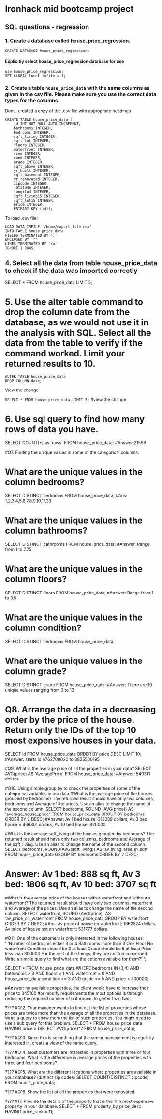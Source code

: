 
 
# Ironhack mid bootcamp project
## SQL questions - regression
 
### 1. Create a database called house_price_regression.

`CREATE DATABASE house_price_regression;`

#### Explicitly select house_price_regression database for use 

```
use house_price_regression;
SET GLOBAL local_infile = 1;
```

### 2. Create a table `house_price_data` with the same columns as given in the csv file. Please make sure you use the correct data types for the columns. 

Done, created a copy of the .csv file with appropriate headings

```
CREATE TABLE house_price_data (
    id INT NOT NULL AUTO_INCREMENT,
    bathrooms INTEGER,
    bedrooms INTEGER,
    sqft_living INTEGER,
    sqft_Lot INTEGER,  
    floors INTEGER,
    waterfront INTEGER,
    view INTEGER,
    cond INTEGER,
    grade INTEGER,
    sqft_above INTEGER,
    yr_built INTEGER,
    sqft_basement INTEGER,
    yr_renovated INTEGER,
    zipcode INTEGER,
    latitude INTEGER,
    longitud INTEGER,
    sqft_living15 INTEGER,
    sqft_lot15 INTEGER,
    price INTEGER,
    PRIMARY KEY (id));
```
To load .csv file:

```
LOAD DATA INFILE '/home/export_file.csv'
INTO TABLE house_price_data
FIELDS TERMINATED BY ','
ENCLOSED BY '"'
LINES TERMINATED BY '/n'
IGNORE 1 ROWS;
```

## 4. Select all the data from table house_price_data to check if the data was imported correctly
SELECT * FROM house_price_data LIMIT 5;


# 5. Use the alter table command to drop the column date from the database, as we would not use it in the analysis with SQL. Select all the data from the table to verify if the command worked. Limit your returned results to 10.

```
ALTER TABLE house_price_data
DROP COLUMN date;
```
View the change

`SELECT * FROM house_price_data LIMIT 5;` #view the change

# 6. Use sql query to find how many rows of data you have.
SELECT COUNT(*) as 'rows' FROM house_price_data;
#Answer:21596

#Q7. Finding the unique values in some of the categorical columns:

# What are the unique values in the column bedrooms?
SELECT DISTINCT bedrooms FROM house_price_data;
#Ans: 1,2,3,4,5,6,7,8,9,10,11,33

# What are the unique values in the column bathrooms?
SELECT DISTINCT bathrooms FROM house_price_data;
#Answer: Range from 1 to 7.75

# What are the unique values in the column floors?
SELECT DISTINCT floors FROM house_price_data;
#Answer: Range from 1 to 3.5

# What are the unique values in the column condition?
SELECT DISTINCT bedrooms FROM house_price_data;

# What are the unique values in the column grade?
SELECT DISTINCT grade FROM house_price_data;
#Answer: There are 10 unique values ranging from 3 to 13

# Q8. Arrange the data in a decreasing order by the price of the house. Return only the IDs of the top 10 most expensive houses in your data.
SELECT id FROM house_price_data ORDER BY price DESC LIMIT 10;
#Answer: starts id 6762700020 to 3835500195

#Q9. What is the average price of all the properties in your data?
SELECT AVG(price) AS 'AveragePrice' FROM house_price_data;
#Answer: 540311 dollars

#Q10. Using simple group by to check the properties of some of the categorical variables in our data
#What is the average price of the houses grouped by bedrooms? The returned result should have only two columns, bedrooms and Average of the prices. Use an alias to change the name of the second column.
SELECT bedrooms, ROUND (AVG(price)) AS 'average_house_price'
FROM house_price_data
GROUP BY bedrooms
ORDER BY 2 DESC;
#Answer: Av 1 bed house: 318239 dollars, Av 3 bed house = 466301 dollars, Av 10 bed house: 820000

#What is the average sqft_living of the houses grouped by bedrooms? The returned result should have only two columns, bedrooms and Average of the sqft_living. Use an alias to change the name of the second column.
SELECT bedrooms, ROUND(AVG(sqft_living)) AS 'av_living_area_in_sqft'
FROM house_price_data
GROUP BY bedrooms
ORDER BY 2 DESC;
# Answer: Av 1 bed: 888 sq ft, Av 3 bed: 1806 sq ft, Av 10 bed: 3707 sq ft

#What is the average price of the houses with a waterfront and without a waterfront? The returned result should have only two columns, waterfront and Average of the prices. Use an alias to change the name of the second column.
SELECT waterfront, ROUND (AVG(price)) AS 'av_price_on_waterfront'
FROM house_price_data
GROUP BY waterfront
ORDER BY 2 DESC;
#Ans: Av price of house on waterfront: 1662524 dollars, Av price of house not on waterfront: 531777 dollars

#Q11. One of the customers is only interested in the following houses:
'''Number of bedrooms either 3 or 4
Bathrooms more than 3
One Floor
No waterfront
Condition should be 3 at least
Grade should be 5 at least
Price less than 300000
For the rest of the things, they are not too concerned. Write a simple query to find what are the options available for them?''';


SELECT * 
FROM house_price_data
WHERE bedrooms IN (3,4)
AND bathrooms > 3
AND floors = 1
AND waterfront = 0
AND house_price_data.condition >= 3
AND grade >= 5
AND price < 300000;

#Answer: no available properties, the client would have to increase their price to 345100 
#or modify requirements the most options is through reducing the required number of bathrooms to greter than two. 

????
#Q12. Your manager wants to find out the list of properties whose prices are twice more than the average of all the properties in the database. Write a query to show them the list of such properties. You might need to use a sub query for this problem.
SELECT * FROM house_price_data
HAVING price > (SELECT AVG(price)*2 FROM house_price_data);

????
#Q13. Since this is something that the senior management is regularly interested in, create a view of the same query.

????
#Q14. Most customers are interested in properties with three or four bedrooms. What is the difference in average prices of the properties with three and four bedrooms?


????
#Q15. What are the different locations where properties are available in your database? (distinct zip codes)
SELECT COUNT(DISTINCT zipcode) FROM house_price_data;

????
#Q16. Show the list of all the properties that were renovated.

????
#17. Provide the details of the property that is the 11th most expensive property in your database.
SELECT * FROM property_by_price_desc
HAVING price_rank = 11;
